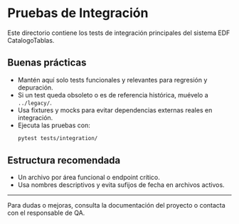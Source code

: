 # Pruebas de Integración

Este directorio contiene los tests de integración principales del sistema EDF CatalogoTablas.

## Buenas prácticas
- Mantén aquí solo tests funcionales y relevantes para regresión y depuración.
- Si un test queda obsoleto o es de referencia histórica, muévelo a `../legacy/`.
- Usa fixtures y mocks para evitar dependencias externas reales en integración.
- Ejecuta las pruebas con:
  ```bash
  pytest tests/integration/
  ```

## Estructura recomendada
- Un archivo por área funcional o endpoint crítico.
- Usa nombres descriptivos y evita sufijos de fecha en archivos activos.

---

Para dudas o mejoras, consulta la documentación del proyecto o contacta con el responsable de QA.
